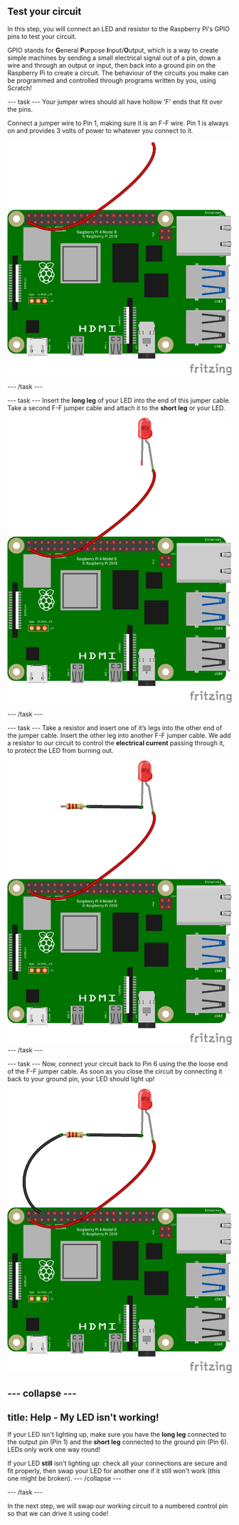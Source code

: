 ## Test your circuit

In this step, you will connect an LED and resistor to the Raspberry Pi's GPIO pins to test your circuit.

GPIO stands for **G**eneral **P**urpose **I**nput/**O**utput, which is a way to create simple machines by sending a small electrical signal out of a pin, down a wire and through an output or input, then back into a ground pin on the Raspberry Pi to create a circuit. The behaviour of the circuits you make can be programmed and controlled through programs written by you, using Scratch!

--- task ---
Your jumper wires should all have hollow 'F' ends that fit over the pins. 

Connect a jumper wire to Pin 1, making sure it is an F-F wire. Pin 1 is always on and provides 3 volts of power to whatever you connect to it.  

![circuit diagram of a jumper cable wired to 3V3 on the Raspberry Pi](images/Pi_jumper_Test1.png)

--- /task ---

--- task ---
Insert the **long leg** of your LED into the end of this jumper cable. Take a second F-F jumper cable and attach it to the **short leg** or your LED.

![circuit diagram of a jumper cable with a LED wired in series to 3V3 on the Raspberry Pi](images/Pi_LED_test2.png)

--- /task ---

--- task ---
Take a resistor and insert one of it’s legs into the other end of the jumper cable. Insert the other leg into another F-F jumper cable. We add a resistor to our circuit to control the **electrical current** passing through it, to protect the LED from burning out. 

![circuit diagram of a jumper cable with a resistor and LED wired in series to 3V3 on the Raspberry Pi](images/Pi_resistor_test3.png)
--- /task ---

--- task ---
Now, connect your circuit back to Pin 6 using the the loose end of the F-F jumper cable. As soon as you close the circuit by connecting it back to your ground pin, your LED should light up! 

![circuit diagram of a jumper cable with a resistor and LED wired in series to 3V3 on the Raspberry Pi](images/Pi_1_complete.png)

--- collapse ---
---
title: Help - My LED isn't working!
---
If your LED isn't lighting up, make sure you have the **long leg** connected to the output pin (Pin 1) and the **short leg** connected to the ground pin (Pin 6). LEDs only work one way round!

If your LED **still** isn't lighting up: check all your connections are secure and fit properly, then swap your LED for another one if it still won't work (this one might be broken).
--- /collapse ---

--- /task ---


In the next step, we will swap our working circuit to a numbered control pin so that we can drive it using code!
